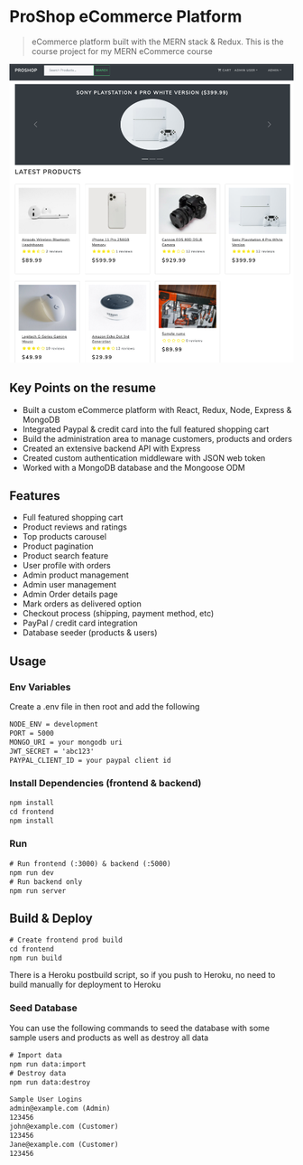 # ProShop eCommerce Platform

> eCommerce platform built with the MERN stack & Redux.
> This is the course project for my MERN eCommerce course

![screenshot](/uploads/Screen%20Shot%202022-01-19%20at%2017.28.23.png)

## Key Points on the resume

- Built a custom eCommerce platform with React, Redux, Node, Express & MongoDB
- Integrated Paypal & credit card into the full featured shopping cart
- Build the administration area to manage customers, products and orders
- Created an extensive backend API with Express
- Created custom authentication middleware with JSON web token
- Worked with a MongoDB database and the Mongoose ODM

## Features

- Full featured shopping cart
- Product reviews and ratings
- Top products carousel
- Product pagination
- Product search feature
- User profile with orders
- Admin product management
- Admin user management
- Admin Order details page
- Mark orders as delivered option
- Checkout process (shipping, payment method, etc)
- PayPal / credit card integration
- Database seeder (products & users)

## Usage

### Env Variables

Create a .env file in then root and add the following

```
NODE_ENV = development
PORT = 5000
MONGO_URI = your mongodb uri
JWT_SECRET = 'abc123'
PAYPAL_CLIENT_ID = your paypal client id
```

### Install Dependencies (frontend & backend)

```
npm install
cd frontend
npm install
```

### Run

```
# Run frontend (:3000) & backend (:5000)
npm run dev
# Run backend only
npm run server
```

## Build & Deploy

```
# Create frontend prod build
cd frontend
npm run build
```

There is a Heroku postbuild script, so if you push to Heroku, no need to build manually for deployment to Heroku

### Seed Database

You can use the following commands to seed the database with some sample users and products as well as destroy all data

```
# Import data
npm run data:import
# Destroy data
npm run data:destroy
```

```
Sample User Logins
admin@example.com (Admin)
123456
john@example.com (Customer)
123456
Jane@example.com (Customer)
123456
```

